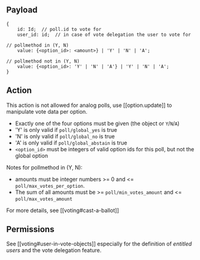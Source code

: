 ## Payload
```
{
    id: Id;  // poll.id to vote for
    user_id: id;  // in case of vote delegation the user to vote for

// pollmethod in (Y, N)
    value: {<option_id>: <amount>} | 'Y' | 'N' | 'A';

// pollmethod not in (Y, N)
    value: {<option_id>: 'Y' | 'N' | 'A'} | 'Y' | 'N' | 'A';
}
```

## Action
This action is not allowed for analog polls, use [[option.update]] to manipulate vote data per option.

 - Exactly one of the four options must be given (the object or `Y`/`N`/`A`)
 - 'Y' is only valid if `poll/global_yes` is true
 - 'N' is only valid if `poll/global_no` is true
 - 'A' is only valid if `poll/global_abstain` is true
 - `<option_id>` must be integers of valid option ids for this poll, but not the global option

Notes for pollmethod in (Y, N):
 - amounts must be integer numbers >= 0 and <= `poll/max_votes_per_option`.
 - The sum of all amounts must be >= `poll/min_votes_amount` and <= `poll/max_votes_amount`

For more details, see [[voting#cast-a-ballot]]

## Permissions
See [[voting#user-in-vote-objects]] especially for the definition of _entitled users_ and the vote delegation feature.
